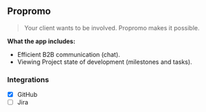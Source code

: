 ## Propromo

> Your client wants to be involved. Propromo makes it possible.

**What the app includes:**
* Efficient B2B communication (chat).
* Viewing Project state of development (milestones and tasks).

### Integrations
* [x] GitHub
* [ ] Jira
